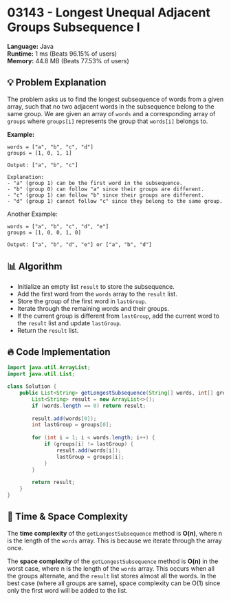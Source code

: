 # 03143 - Longest Unequal Adjacent Groups Subsequence I
    
**Language:** Java  
**Runtime:** 1 ms (Beats 96.15% of users)  
**Memory:** 44.8 MB (Beats 77.53% of users)  

## 💡 **Problem Explanation**

The problem asks us to find the longest subsequence of words from a given array, such that no two adjacent words in the subsequence belong to the same group.  We are given an array of `words` and a corresponding array of `groups` where `groups[i]` represents the group that `words[i]` belongs to.

**Example:**

```
words = ["a", "b", "c", "d"]
groups = [1, 0, 1, 1]

Output: ["a", "b", "c"]

Explanation:
- "a" (group 1) can be the first word in the subsequence.
- "b" (group 0) can follow "a" since their groups are different.
- "c" (group 1) can follow "b" since their groups are different.
- "d" (group 1) cannot follow "c" since they belong to the same group.
```

Another Example:

```
words = ["a", "b", "c", "d", "e"]
groups = [1, 0, 0, 1, 0]

Output: ["a", "b", "d", "e"] or ["a", "b", "d"]
```

## 📊 **Algorithm**

*   Initialize an empty list `result` to store the subsequence.
*   Add the first word from the `words` array to the `result` list.
*   Store the group of the first word in `lastGroup`.
*   Iterate through the remaining words and their groups.
*   If the current group is different from `lastGroup`, add the current word to the `result` list and update `lastGroup`.
*   Return the `result` list.

## 🔥 **Code Implementation**

```java
import java.util.ArrayList;
import java.util.List;

class Solution {
    public List<String> getLongestSubsequence(String[] words, int[] groups) {
        List<String> result = new ArrayList<>();
        if (words.length == 0) return result;
        
        result.add(words[0]);
        int lastGroup = groups[0];
        
        for (int i = 1; i < words.length; i++) {
            if (groups[i] != lastGroup) {
                result.add(words[i]);
                lastGroup = groups[i];
            }
        }
        
        return result;
    }
}
```

## 🚀 **Time & Space Complexity**

The **time complexity** of the `getLongestSubsequence` method is **O(n)**, where n is the length of the `words` array. This is because we iterate through the array once.

The **space complexity** of the `getLongestSubsequence` method is **O(n)** in the worst case, where n is the length of the `words` array.  This occurs when all the groups alternate, and the `result` list stores almost all the words. In the best case (where all groups are same), space complexity can be O(1) since only the first word will be added to the list.
    